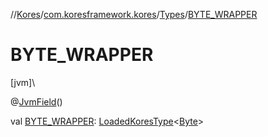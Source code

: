 //[Kores](../../../index.md)/[com.koresframework.kores](../index.md)/[Types](index.md)/[BYTE_WRAPPER](-b-y-t-e_-w-r-a-p-p-e-r.md)

# BYTE_WRAPPER

[jvm]\

@[JvmField](https://kotlinlang.org/api/latest/jvm/stdlib/kotlin.jvm/-jvm-field/index.html)()

val [BYTE_WRAPPER](-b-y-t-e_-w-r-a-p-p-e-r.md): [LoadedKoresType](../../com.koresframework.kores.type/-loaded-kores-type/index.md)<[Byte](https://kotlinlang.org/api/latest/jvm/stdlib/kotlin/-byte/index.html)>
